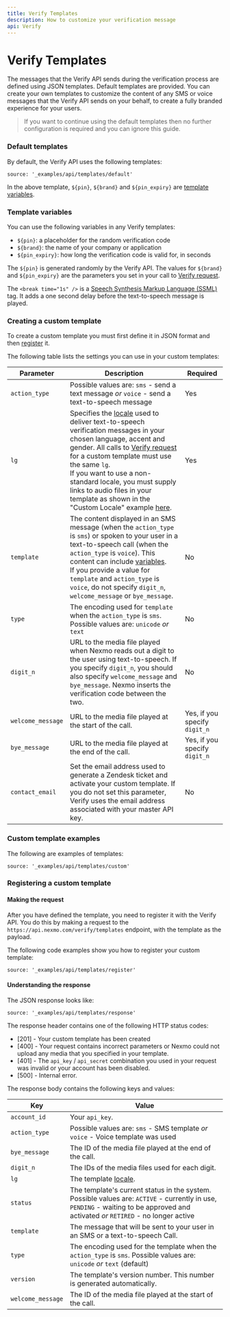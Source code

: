```yaml
---
title: Verify Templates
description: How to customize your verification message
api: Verify
---
```


# Verify Templates

The messages that the Verify API sends during the verification process are defined using JSON templates. Default templates are provided. You can create your own templates to customize the content of any SMS or voice messages that the Verify API sends on your behalf, to create a fully branded experience for your users.

> If you want to continue using the default templates then no further configuration is required and you can ignore this guide.

### Default templates

By default, the Verify API uses the following templates:

```tabbed_content
source: '_examples/api/templates/default'
```

In the above template, `${pin}`, `${brand}` and `${pin_expiry}` are [template variables](#template-variables).

### Template variables
You can use the following variables in any Verify templates:

* `${pin}`: a placeholder for the random verification code
* `${brand}`: the name of your company or application
* `${pin_expiry}`: how long the verification code is valid for, in seconds

The `${pin}` is generated randomly by the Verify API. The values for `${brand}` and `${pin_expiry}` are the parameters you set in your call to [Verify request](/api/verify#verify-request).

The `<break time="1s" />` is a [Speech Synthesis Markup Language (SSML)](/voice/voice-api/guides/text-to-speech#ssml) tag. It adds a one second delay before the text-to-speech message is played.

### Creating a custom template

To create a custom template you must first define it in JSON format and then [register](#registering-a-custom-template) it.

The following table lists the settings you can use in your custom templates:

Parameter | Description | Required | 
-- | -- | --
`action_type` | Possible values are: `sms` - send a text message _or_ `voice` - send a text-to-speech message | Yes
`lg` | Specifies the [locale](/voice/voice-api/guides/text-to-speech#locale) used to deliver text-to-speech verification messages in your chosen language, accent and gender. All calls to [Verify request](/api/verify#verify-request) for a custom template must use the same `lg`. <br>If you want to use a non-standard locale, you must supply links to audio files in your template as shown in the "Custom Locale" example [here](#custom-template-examples). | Yes
`template` | The content displayed in an SMS message (when the `action_type` is `sms`) or spoken to your user in a text-to-speech call (when the `action_type` is `voice`). This content can include [variables](#template_variables).<br> If you provide a value for `template` and `action_type` is `voice`, do not specify `digit_n`, `welcome_message` or `bye_message`. | No
`type` | The encoding used for `template` when the `action_type` is `sms`. Possible values are: `unicode` _or_ `text` | No
`digit_n` | URL to the media file played when Nexmo reads out a digit to the user using text-to-speech. If you specify `digit_n`, you should also specify  `welcome_message` and `bye_message`. Nexmo inserts the verification code between the two. | No
`welcome_message` | URL to the media file played at the start of the call. | Yes, if you specify `digit_n`
`bye_message` | URL to the media file played at the end of the call. | Yes, if you specify `digit_n`
`contact_email` | Set the email address used to generate a Zendesk ticket and activate your custom template. If you do not set this parameter, Verify uses the email address associated with your master API key. | No

### Custom template examples

The following are examples of templates:

```tabbed_content
source: '_examples/api/templates/custom'
```

### Registering a custom template

#### Making the request

After you have defined the template, you need to register it with the Verify API. You do this by making a request to the `https://api.nexmo.com/verify/templates` endpoint, with the template as the payload.

The following code examples show you how to register your custom template:

```tabbed_examples
source: '_examples/api/templates/register'
```

#### Understanding the response

The JSON response looks like:

```tabbed_content
source: '_examples/api/templates/response'
```
The response header contains one of the following HTTP status codes:

* [201] - Your custom template has been created
* [400] - Your request contains incorrect parameters or Nexmo could not upload any media that you specified in your template.
* [401] - The `api_key` / `api_secret` combination you used in your request was invalid or your account has been disabled.
* [500] - Internal error.

The response body contains the following keys and values:

| Key | Value |
|---- | --- |
`account_id` | Your `api_key`.
`action_type` | Possible values are: `sms` - SMS template _or_ `voice` - Voice template was used
`bye_message` | The ID of the media file played at the end of the call.
`digit_n` | The IDs of the media files used for each digit.
`lg` |  The template [locale](/voice/voice-api/guides/text-to-speech#locale).
`status` | The template's current status in the system. Possible values are: `ACTIVE` - currently in use, `PENDING` - waiting to be approved and activated _or_ `RETIRED` - no longer active
`template` | The message that will be sent to your user in an SMS or a text-to-speech Call.
`type` | The encoding used for the template when the `action_type` is `sms`. Possible values are: `unicode` _or_ `text` (default)
`version` | The template's version number. This number is generated automatically.
`welcome_message` | The ID of the media file played at the start of the call.
